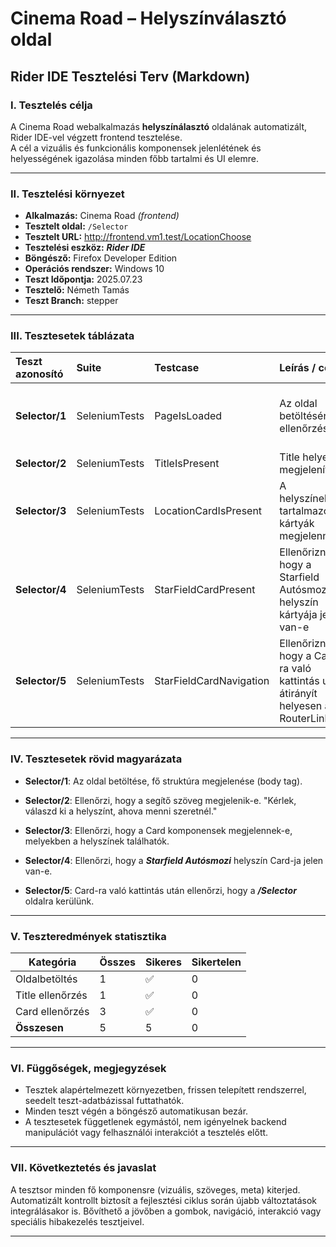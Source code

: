 # Cinema Road – Helyszínválasztó oldal  

## Rider IDE Tesztelési Terv (Markdown)


### I. Tesztelés célja
A Cinema Road webalkalmazás **helyszínálasztó** oldalának automatizált, Rider IDE-vel végzett frontend tesztelése.  
A cél a vizuális és funkcionális komponensek jelenlétének és helyességének igazolása minden főbb tartalmi és UI elemre.

---

### II. Tesztelési környezet

- **Alkalmazás:** Cinema Road *(frontend)*
- **Tesztelt oldal:** `/Selector`
- **Tesztelt URL:** http://frontend.vm1.test/LocationChoose
- **Tesztelési eszköz:** ***Rider IDE***
- **Böngésző:** Firefox Developer Edition
- **Operációs rendszer:** Windows 10
- **Teszt Időpontja:** 2025.07.23
- **Tesztelő:** Németh Tamás
- **Teszt Branch:** stepper

---

### III. Tesztesetek táblázata

| Teszt azonosító                            | Suite               | Testcase                           | Leírás / cél                                                       | Elvárt eredmény                                     | Dependency |
| :----------------------------------------- | :------------------ | :--------------------------------- | :----------------------------------------------------------------- | :-------------------------------------------------- | :--------- |
| **Selector/1** | SeleniumTests | PageIsLoaded | Az oldal betöltésének ellenőrzése. | A body elem megjelenik, oldal betölt. | N/A |
| **Selector/2** | SeleniumTests | TitleIsPresent | Title helyes megjelenítése. | Title megjelenik. | N/A |
| **Selector/3** | SeleniumTests | LocationCardIsPresent | A helyszíneket tartalmazó kártyák megjelennek. | Card-ok láthatóak. | N/A |
| **Selector/4** | SeleniumTests | StarFieldCardPresent | Ellenőrizni, hogy a Starfield Autósmozi helyszín kártyája jelen van-e | Starfield Autósmozi Card jelen. | N/A |
| **Selector/5** | SeleniumTests | StarFieldCardNavigation | Ellenőrizni, hogy a Card-ra való kattintás után átirányít helyesen a RouterLink. | Kattintás után a ***/Selector*** oldalra kerülünk. | N/A |

---

### IV. Tesztesetek rövid magyarázata

- **Selector/1**: Az oldal betöltése, fő struktúra megjelenése (body tag).

- **Selector/2**: Ellenőrzi, hogy a segítő szöveg megjelenik-e. "Kérlek, válaszd ki a helyszínt, ahova menni szeretnél."

- **Selector/3**: Ellenőrzi, hogy a Card komponensek megjelennek-e, melyekben a helyszínek találhatók.

- **Selector/4**: Ellenőrzi, hogy a ***Starfield Autósmozi*** helyszín Card-ja jelen van-e.

- **Selector/5**: Card-ra való kattintás után ellenőrzi, hogy a ***/Selector*** oldalra kerülünk.

---

### V. Teszteredmények statisztika

| Kategória           | Összes | Sikeres | Sikertelen |
| ------------------- | ------ | ------- | ---------- |
| Oldalbetöltés       | 1      | ✅       | 0          |
| Title ellenőrzés   | 1      | ✅       | 0          |
| Card ellenőrzés | 3      | ✅       | 0          |
| **Összesen**        | 5     | 5      | 0          |

---

### VI. Függőségek, megjegyzések

- Tesztek alapértelmezett környezetben, frissen telepített rendszerrel, seedelt teszt-adatbázissal futtathatók.
- Minden teszt végén a böngésző automatikusan bezár.
- A tesztesetek függetlenek egymástól, nem igényelnek backend manipulációt vagy felhasználói interakciót a tesztelés előtt.

---

### VII. Következtetés és javaslat

A tesztsor minden fő komponensre (vizuális, szöveges, meta) kiterjed.  
Automatizált kontrollt biztosít a fejlesztési ciklus során újabb változtatások integrálásakor is.
Bővíthető a jövőben a gombok, navigáció, interakció vagy speciális hibakezelés tesztjeivel.

---